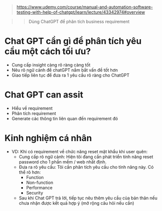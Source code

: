 > https://www.udemy.com/course/manual-and-automation-software-testing-with-help-of-chatgpt/learn/lecture/43342974#overview

> > Dùng ChatGPT để phân tích business requirement

# Chat GPT cần gì để phân tích yêu cầu một cách tối ưu? 
- Cung cấp insight càng rõ ràng càng tốt
- Nêu rõ ngữ cảnh để chatGPT nắm bắt vấn đề tốt hơn
- Giao tiếp liên tục để đưa ra 1 yêu cầu rõ ràng cho ChatGPT

# Chat GPT can assit
- Hiểu về requirement
- Phân tích requirement 
- Generate các thông tin liên quan đến requirement đó

# Kinh nghiệm cá nhân
- VD: Khi có requirement về chức năng reset mật khẩu khi user quên: 
    - Cung cấp rõ ngữ cảnh: Hiện tôi đang cần phát triển tính năng reset password cho 1 phần mềm / web nhất định. 
    - Đưa ra rõ yêu cầu: Tôi cần phân tích yêu cầu cho tính năng này. Có thể rõ hơn: 
        - Function 
        - Non-function
        - Performance 
        - Security 
    - Sau khi Chat GPT trả lời, tiếp tục nêu thêm yêu cầu của bản thân nếu chưa nhận được kết quả hợp ý (mở rộng câu hỏi nếu cần)
